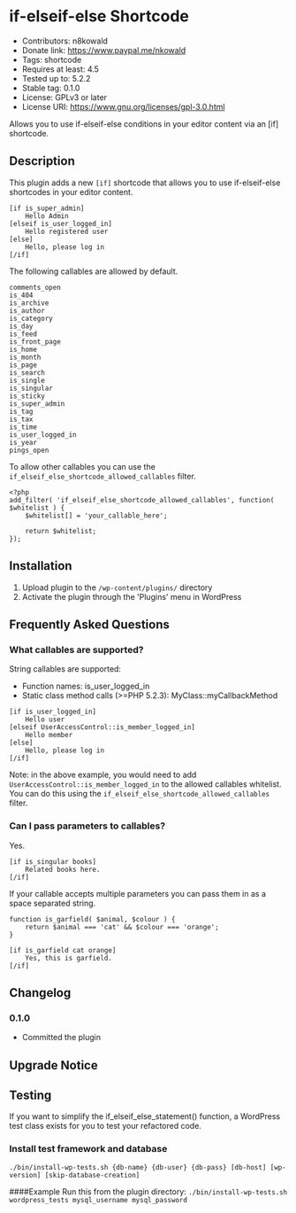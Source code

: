 # if-elseif-else Shortcode
* Contributors: n8kowald
* Donate link: https://www.paypal.me/nkowald
* Tags: shortcode
* Requires at least: 4.5
* Tested up to: 5.2.2
* Stable tag: 0.1.0
* License: GPLv3 or later
* License URI: https://www.gnu.org/licenses/gpl-3.0.html

Allows you to use if-elseif-else conditions in your editor content via an [if] shortcode.

## Description
This plugin adds a new `[if]` shortcode that allows you to use if-elseif-else shortcodes in your editor content.

```
[if is_super_admin]
    Hello Admin
[elseif is_user_logged_in]
    Hello registered user
[else]
    Hello, please log in
[/if]
```

The following callables are allowed by default.
```
comments_open
is_404
is_archive
is_author
is_category
is_day
is_feed
is_front_page
is_home
is_month
is_page
is_search
is_single
is_singular
is_sticky
is_super_admin
is_tag
is_tax
is_time
is_user_logged_in
is_year
pings_open
```

To allow other callables you can use the `if_elseif_else_shortcode_allowed_callables` filter.

```
<?php
add_filter( 'if_elseif_else_shortcode_allowed_callables', function( $whitelist ) {
	$whitelist[] = 'your_callable_here';

	return $whitelist;
});
```

## Installation

1. Upload plugin to the `/wp-content/plugins/` directory
1. Activate the plugin through the 'Plugins' menu in WordPress

## Frequently Asked Questions

### What callables are supported?

String callables are supported:
* Function names: is_user_logged_in
* Static class method calls (>=PHP 5.2.3): MyClass::myCallbackMethod

```
[if is_user_logged_in]
    Hello user
[elseif UserAccessControl::is_member_logged_in]
    Hello member
[else]
    Hello, please log in
[/if]
```

Note: in the above example, you would need to add `UserAccessControl::is_member_logged_in` to the allowed callables whitelist.
You can do this using the `if_elseif_else_shortcode_allowed_callables` filter.

### Can I pass parameters to callables?
Yes.

```
[if is_singular books]
	Related books here.
[/if]
```

If your callable accepts multiple parameters you can pass them in as a space separated string.
```
function is_garfield( $animal, $colour ) {
	return $animal === 'cat' && $colour === 'orange';
}

[if is_garfield cat orange]
	Yes, this is garfield.
[/if]
```

## Changelog

### 0.1.0
* Committed the plugin

## Upgrade Notice

## Testing
If you want to simplify the if_elseif_else_statement() function, a WordPress test class exists for you to test your refactored code.

### Install test framework and database
`./bin/install-wp-tests.sh {db-name} {db-user} {db-pass} [db-host] [wp-version] [skip-database-creation]`

####Example
Run this from the plugin directory:
`./bin/install-wp-tests.sh wordpress_tests mysql_username mysql_password`
